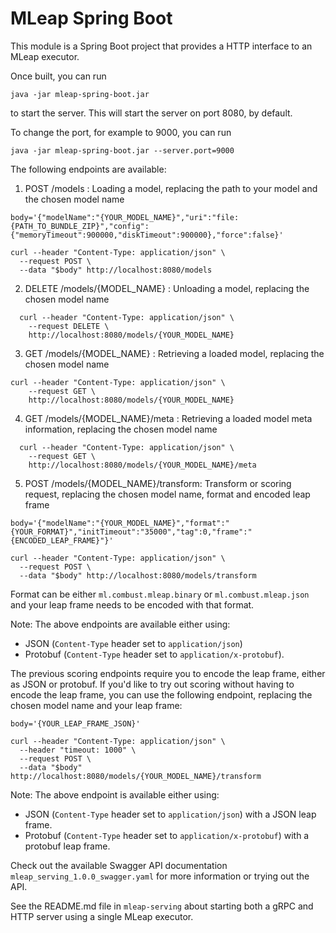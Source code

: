 # MLeap Spring Boot

This module is a Spring Boot project that provides a HTTP interface to an MLeap executor.

Once built, you can run 

```java -jar mleap-spring-boot.jar```

to start the server. This will start the server on port 8080, by default.

To change the port, for example to 9000, you can run

```java -jar mleap-spring-boot.jar --server.port=9000```

The following endpoints are available:

1. POST /models : Loading a model, replacing the path to your model and the chosen model name

```
body='{"modelName":"{YOUR_MODEL_NAME}","uri":"file:{PATH_TO_BUNDLE_ZIP}","config":{"memoryTimeout":900000,"diskTimeout":900000},"force":false}'

curl --header "Content-Type: application/json" \
  --request POST \
  --data "$body" http://localhost:8080/models
```

2. DELETE /models/{MODEL_NAME} : Unloading a model, replacing the chosen model name

```
  curl --header "Content-Type: application/json" \
    --request DELETE \
    http://localhost:8080/models/{YOUR_MODEL_NAME}
```

3. GET /models/{MODEL_NAME} : Retrieving a loaded model, replacing the chosen model name

```
curl --header "Content-Type: application/json" \
    --request GET \
    http://localhost:8080/models/{YOUR_MODEL_NAME}
```

4. GET /models/{MODEL_NAME}/meta : Retrieving a loaded model meta information, replacing the chosen model name

```
  curl --header "Content-Type: application/json" \
    --request GET \
    http://localhost:8080/models/{YOUR_MODEL_NAME}/meta

```

5. POST /models/{MODEL_NAME}/transform: Transform or scoring request, replacing the chosen model name, format and encoded leap frame

```
body='{"modelName":"{YOUR_MODEL_NAME}","format":"{YOUR_FORMAT}","initTimeout":"35000","tag":0,"frame":"{ENCODED_LEAP_FRAME}"}'

curl --header "Content-Type: application/json" \
  --request POST \
  --data "$body" http://localhost:8080/models/transform
```

Format can be either `ml.combust.mleap.binary` or `ml.combust.mleap.json` and your leap frame needs to be encoded with that format.

Note: The above endpoints are available either using: 
- JSON (`Content-Type` header set to `application/json`)
- Protobuf (`Content-Type` header set to `application/x-protobuf`).

The previous scoring endpoints require you to encode the leap frame, either as JSON or protobuf. If you'd like to try out scoring without having to
encode the leap frame, you can use the following endpoint, replacing the chosen model name and your leap frame:

```
body='{YOUR_LEAP_FRAME_JSON}'

curl --header "Content-Type: application/json" \
  --header "timeout: 1000" \
  --request POST \
  --data "$body" http://localhost:8080/models/{YOUR_MODEL_NAME}/transform
```

Note: The above endpoint is available either using: 
- JSON (`Content-Type` header set to `application/json`) with a JSON leap frame.
- Protobuf (`Content-Type` header set to `application/x-protobuf`) with a protobuf leap frame.

Check out the available Swagger API documentation `mleap_serving_1.0.0_swagger.yaml` for more information or trying out the API.

See the README.md file in `mleap-serving` about starting both a gRPC and HTTP server using a single MLeap executor.
